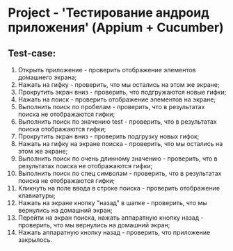 Project - 'Тестирование андроид приложения' (Appium + Cucumber)
=====================
Test-case:
-----------------------------------
1. Открыть приложение - проверить отображение элементов домашнего экрана;
2. Нажать на гифку - проверить, что мы остались на этом же экране;
3. Прокрутить экран вниз - проверить, что подгружаются новые гифки;
4. Нажать на поиск - проверить отображение элементов на экране;
5. Выполнить поиск по пробелам - проверить, что в результатах поиска не отображаются гифки;
6. Выполнить поиск по значению test - проверить, что в результатах поиска отображаются гифки;
7. Прокрутить экран вниз - проверить подгрузку новых гифок;
8. Нажать на гифку на экране поиска - проверить, что мы остались на этом же экране;
9. Выполнить поиск по очень длинному значению - проверить, что в результатах поиска не отображаются гифки;
10. Выполнить поиск по спец символам - проверить, что в результатах поиска не отображаются гифки;
11. Кликнуть на поле ввода в строке поиска - проверить отображение клавиатуры;
12. Нажать на экране кнопку "назад" в шапке - проверить, что мы вернулись на домашний экран;
13. Перейти на экран поиска, нажать аппаратную кнопку назад - проверить, что мы вернулись на домашний экран;
14. Нажать аппаратную кнопку назад - проверить, что приложение закрылось.
